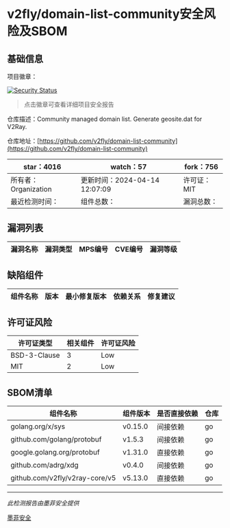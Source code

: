 # v2fly/domain-list-community安全风险及SBOM

## 基础信息

项目徽章：

[![Security Status](https://www.murphysec.com/platform3/v31/badge/1779582910618107904.svg)](https://www.murphysec.com/console/report/1713621122511667200/1779582910618107904)

> 点击徽章可查看详细项目安全报告

仓库描述：Community managed domain list. Generate geosite.dat for V2Ray.

仓库地址：[https://github.com/v2fly/domain-list-community](https://github.com/v2fly/domain-list-community)

| star：4016 | watch：57 | fork：756 |
| ----------- | -------------- | ------------ |
| 所有者：Organization | 更新时间：2024-04-14 12:07:09 | 许可证：MIT |
| 最近检测时间： | 组件总数： | 漏洞总数： |




## 漏洞列表

| 漏洞名称 | 漏洞类型 | MPS编号 | CVE编号 | 漏洞等级 |
| ------- | ------ | ------- | ------ | ----- |





## 缺陷组件

| 组件名称 | 版本 | 最小修复版本 | 依赖关系 | 修复建议 |
| -------- | ---- | ------------ | -------- | -------- |





## 许可证风险

| 许可证类型 | 相关组件 | 许可证风险 |
| ---------- | -------- | ---------- |
|BSD-3-Clause|3|Low|
|MIT|2|Low|




## SBOM清单

| 组件名称 | 组件版本 | 是否直接依赖 | 仓库 |
| -------- | -------- | ------------ | ---- |
|golang.org/x/sys|v0.15.0|间接依赖|go|
|github.com/golang/protobuf|v1.5.3|间接依赖|go|
|google.golang.org/protobuf|v1.31.0|直接依赖|go|
|github.com/adrg/xdg|v0.4.0|间接依赖|go|
|github.com/v2fly/v2ray-core/v5|v5.13.0|直接依赖|go|


------

*此检测报告由墨菲安全提供*

[墨菲安全](www.murphysec.com)